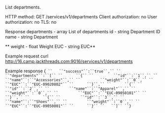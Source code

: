 List departments.

HTTP method: GET /services/v1/departments
Client authorization: no
User authorization: no
TLS: no

Response
 departments  - array List of departments
  id           - string Department ID
  name          - string Department

**                weight   - float Weight
  EUC   - string EUC**

Example request
        curl http://16.camp.jackthreads.com:9016/services/v1/departments

Example response
        {`
``   ``"success"``:``true``,``
``   ``"departments"``:``[``
``      ``{``
``         ``"id"``:``1``,``
``         ``"name"``:``"Accessories"``,``
``         ``"weight"``:``0``,``
``         ``"EUC"``:``"EUC-09020802"``
``      ``}``,``
``      ``{``
``         ``"id"``:``2``,``
``         ``"name"``:``"Apparel"``,``
``         ``"weight"``:``0``,``
``         ``"EUC"``:``"EUC-09050101"``
``      ``}``,``
``      ``{``
``         ``"id"``:``3``,``
``         ``"name"``:``"Shoes"``,``
``         ``"weight"``:``0``,``
``         ``"EUC"``:``"EUC-09050801"``
``      ``}``
``   ``]``
``}`